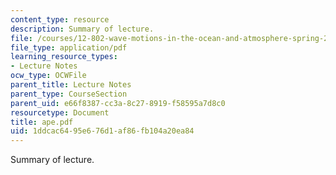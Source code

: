 ```yaml
---
content_type: resource
description: Summary of lecture.
file: /courses/12-802-wave-motions-in-the-ocean-and-atmosphere-spring-2004/1ddcac6495e676d1af86fb104a20ea84_ape.pdf
file_type: application/pdf
learning_resource_types:
- Lecture Notes
ocw_type: OCWFile
parent_title: Lecture Notes
parent_type: CourseSection
parent_uid: e66f8387-cc3a-8c27-8919-f58595a7d8c0
resourcetype: Document
title: ape.pdf
uid: 1ddcac64-95e6-76d1-af86-fb104a20ea84
---
```

Summary of lecture.
